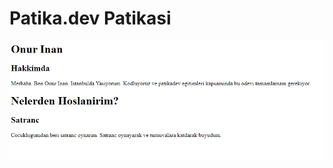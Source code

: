 # Patika.dev Patikasi

![patika](https://github.com/onurinan/patikaHtml1/blob/main/img/htmlpage.PNG?raw=true)
